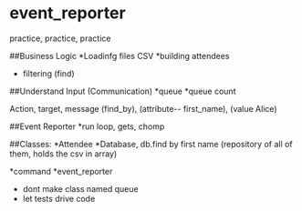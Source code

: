 event_reporter
==============

practice, practice, practice


##Business Logic
*Loadinfg files CSV
*building attendees
* filtering (find)


##Understand Input (Communication)
*queue
*queue count

Action, target, message
(find_by), (attribute-- first_name), (value Alice)

##Event Reporter
*run loop, gets, chomp


##Classes:
*Attendee
*Database, db.find by first name (repository of all of them, holds the csv in array)

*command
*event_reporter



- dont make class named queue
- let tests drive code
